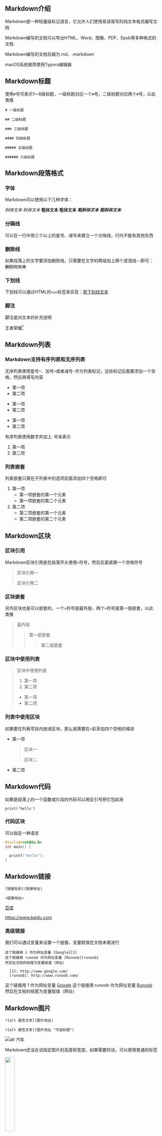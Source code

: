 ## Markdown介绍

Markdown是一种轻量级标记语言，它允许人们使用易读易写的纯文本格式编写文档

Markdown编写的文档可以导出HTML、Word、图像、PDF、Epub等多种格式的文档

Markdown编写的文档后缀为.md、.markdown

macOS系统推荐使用Typora编辑器

## Markdown标题

使用`#`号可表示1～6级标题，一级标题对应一个`#`号，二级标题对应两个`#`号，以此类推

`# 一级标题`

`## 二级标题`

`### 三级标题`

`#### 四级标题`

`##### 五级标题`

`###### 六级标题`

## Markdown段落格式

### 字体

Markdown可以使用以下几种字体：

*斜体文本*
_斜体文本_
**粗体文本**
__粗体文本__
***粗斜体文本***
___粗斜体文本___

### 分隔线

可以在一行中用三个以上的星号、减号来建立一个分隔线，行内不能有其他东西

### 删除线

如果段落上的文字要添加删除线，只需要在文字的两端加上两个波浪线`~~`即可：~~删除的文本~~

### 下划线

下划线可以通过HTML的`<u>`标签来实现：<u>带下划线文本</u>

### 脚注

脚注是对文本的补充说明

[^ 注释]: 这是一款手游

王者荣耀[^ 注释]
## Markdown列表

### Markdown支持有序列表和无序列表

无序列表使用星号`*`、加号`+`或者减号`-`作为列表标记，这些标记后面要添加一个空格，然后再填写内容

* 第一项
* 第二项

+ 第一项
+ 第二项

- 第一项
- 第二项

有序列表使用数字并加上`.`号来表示

1. 第一项
2. 第二项

### 列表嵌套

列表嵌套只需在子列表中的选项前面添加四个空格即可

1. 第一项
      - 第一项嵌套的第一个元素
      - 第一项嵌套的第二个元素
2. 第二项
      - 第二项嵌套的第一个元素
      - 第二项嵌套的第二个元素

## Markdown区块

### 区块引用

Markdown区块引用是在段落开头使用`>`符号，然后后面紧跟一个空格符号

> 区块引用一
>
> 区块引用二

### 区块嵌套

另外区块也是可以嵌套的，一个`>`符号是最外层，两个`>`符号是第一层嵌套，以此类推

> 最外层
>
> > 第一层嵌套
> >
> > > 第二层嵌套

### 区块中使用列表

> 区块中使用列表
>
> 1. 第一项
> 2. 第二项
>
> - 第一项
> - 第二项

### 列表中使用区块

如果要在列表项目内放进区块，那么就需要在`>`前添加四个空格的缩进

- 第一项

  > 区块一
  >
  > 区块二

- 第二项

## Markdown代码

如果是段落上的一个函数或片段的代码可以用反引号把它包起来

`print('hello')`

### 代码区块

可以指定一种语言

```c
#include<stdio.h>
int main() {

  printf("hello");
}
```

## Markdown链接

`[链接名称](链接地址)`

`<链接地址>`

[百度](https://www.baidu.com)

<https://www.baidu.com>

### 高级链接

我们可以通过变量来设置一个链接，变量赋值在文档末尾进行

```
这个链接用 1 作为网址变量 [Google][1]
这个链接用 runoob 作为网址变量 [Runoob][runoob]
然后在文档的结尾为变量赋值（网址）

  [1]: http://www.google.com/
  [runoob]: http://www.runoob.com/
```

这个链接用 1 作为网址变量 [Google][1]
这个链接用 runoob 作为网址变量 [Runoob][runoob]
然后在文档的结尾为变量赋值（网址）

[1]:  http://www.google.com/
[runoob]:  http://www.runoob.com/

## Markdown图片

```
![alt 属性文本](图片地址)

![alt 属性文本](图片地址 "可选标题")
```

![alt 汽车](/Users/liaojialong/Pictures/壁纸2.jpeg "跑车")

Markdown还没办法指定图片的高度和宽度，如果需要的话，可以使用普通的<img>标签

<img src="/Users/liaojialong/Library/Application Support/typora-user-images/image-20210523195705235.png" width="25%">

## Markdown表格

Markdown制作表格使用`|`来分隔不同的单元格

`| 表头 | 表头 |`

|  表头  | 表头   |
| :----: | ------ |
| 单元格 | 单元格 |
| 单元格 | 单元格 |

## Markdown高级技巧

### 支持的HTML元素

不在Markdown涵盖范围之内的标签，都可以直接在文档里面用HTML撰写，目前支持的HTML元素有`<kbd>`、`<b>`、`<i>`、`<em>`、`<sup>`、`<sub>`、`<br>`等

使用<kbd>Ctrl</kbd> + <kbd>Alt</kbd> + <kbd>Del</kbd> 重启电脑

### 转义

Markdown使用了很多特殊符号来表示特定的意义，如果需要显示特定的符号则需要使用转义字符，Markdown使用反斜杠转义特殊字符

**文本加粗**

\*\* 正常显示星号 \*\*

Markdown支持以下这些符号前面加上反斜杠来帮助插入普通的符号：

```
\   反斜线
`   反引号
*   星号
_   下划线
{}  花括号
[]  方括号
()  小括号
#   井字号
+   加号
-   减号
.   英文句点
!   感叹号
```

### 公式

当你需要在编辑器中插入数学公式时，可以使用两个美元符`$$`包裹`TeX`或`LaTeX`格式的数学公式来实现，提交后，问答和文章页会根据需要加载`Mathjax`对数学公式进行渲染

```
$$
\mathbf{V}_1 \times \mathbf{V}_2 =  \begin{vmatrix} 
\mathbf{i} & \mathbf{j} & \mathbf{k} \\
\frac{\partial X}{\partial u} &  \frac{\partial Y}{\partial u} & 0 \\
\frac{\partial X}{\partial v} &  \frac{\partial Y}{\partial v} & 0 \\
\end{vmatrix}
${$tep1}{\style{visibility:hidden}{(x+1)(x+1)}}
$$
```

$$
\mathbf{V}_1 \times \mathbf{V}_2 =  \begin{vmatrix} 
\mathbf{i} & \mathbf{j} & \mathbf{k} \\
\frac{\partial X}{\partial u} &  \frac{\partial Y}{\partial u} & 0 \\
\frac{\partial X}{\partial v} &  \frac{\partial Y}{\partial v} & 0 \\
\end{vmatrix}
${$tep1}{\style{visibility:hidden}{(x+1)(x+1)}}
$$

